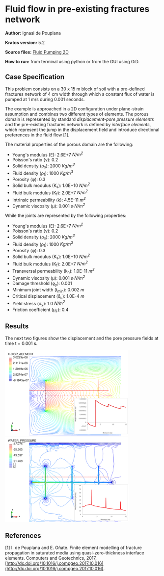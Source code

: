 # Fluid flow in pre-existing fractures network

**Author:** Ignasi de Pouplana

**Kratos version:** 5.2

**Source files:** [Fluid Pumping 2D](https://github.com/KratosMultiphysics/Examples/tree/master/poromechanics/use_cases/fluid_pumping_2D/source)

**How to run:** from terminal using python or from the GUI using GiD.

## Case Specification

This problem consists on a 30 x 15 m block of soil with a pre-defined fractures network of 4 cm width through which a constant flux of water is pumped at 1 m/s during 0.001 seconds.

The example is approached in a 2D configuration under plane-strain assumption and combines two different types of elements. The porous domain is represented by standard _displacement-pore pressure elements_ and the pre-existing fractures network is defined by _interface elements_, which represent the jump in the displacement field and introduce directional preferences in the fluid flow [1].

The material properties of the porous domain are the following:
* Young's modulus (E): 2.6E+7 _N/m<sup>2</sup>_
* Poisson's ratio (&nu;): 0.2
* Solid density (&rho;<sub>s</sub>): 2000 _Kg/m<sup>3</sup>_
* Fluid density (&rho;<sub>f</sub>): 1000 _Kg/m<sup>3</sup>_
* Porosity (&phi;): 0.3
* Solid bulk modulus (K<sub>s</sub>): 1.0E+10 _N/m<sup>2</sup>_
* Fluid bulk modulus (K<sub>f</sub>): 2.0E+7 _N/m<sup>2</sup>_
* Intrinsic permeability (k): 4.5E-11 _m<sup>2</sup>_
* Dynamic viscosity (&mu;): 0.001 _s·N/m<sup>2</sup>_

While the joints are represented by the following properties:
* Young's modulus (E): 2.6E+7 _N/m<sup>2</sup>_
* Poisson's ratio (&nu;): 0.2
* Solid density (&rho;<sub>s</sub>): 2000 _Kg/m<sup>3</sup>_
* Fluid density (&rho;<sub>f</sub>): 1000 _Kg/m<sup>3</sup>_
* Porosity (&phi;): 0.3
* Solid bulk modulus (K<sub>s</sub>): 1.0E+10 _N/m<sup>2</sup>_
* Fluid bulk modulus (K<sub>f</sub>): 2.0E+7 _N/m<sup>2</sup>_
* Transversal permeability (k<sub>n</sub>): 1.0E-11 _m<sup>2</sup>_
* Dynamic viscosity (&mu;): 0.001 _s·N/m<sup>2</sup>_
* Damage threshold (&varrho;<sub>y</sub>): 0.001
* Minimum joint width (t<sub>min</sub>): 0.002 _m_
* Critical displacement (&delta;<sub>c</sub>): 1.0E-4 _m_
* Yield stress (&sigma;<sub>y</sub>): 1.0 _N/m<sup>2</sup>_
* Friction coefficient (&mu;<sub>F</sub>): 0.4

## Results

The next two figures show the displacement and the pore pressure fields at time t = 0.001 s.

<img
  src="data/intersec_dispX.png"
  width="400"
  title="Displacement-X">
<img
  src="data/intersec_pw.png"
  width="400"
  title="Pore pressure">

## References

[1] I. de Pouplana and E. Oñate. Finite element modelling of fracture propagation in saturated media using quasi-zero-thickness interface elements. Computers and Geotechnics, 2017, [http://dx.doi.org/10.1016/j.compgeo.2017.10.016](http://dx.doi.org/10.1016/j.compgeo.2017.10.016).